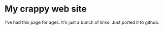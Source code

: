 # My crappy web site

I've had this page for ages. It's just a bunch of links.
Just ported it to github.